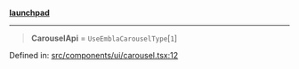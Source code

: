 [**launchpad**](index.md)

***

> **CarouselApi** = `UseEmblaCarouselType`\[`1`\]

Defined in: [src/components/ui/carousel.tsx:12](https://github.com/victorbratov/launchpad/blob/2fb5c03d3b8a4ead86d4ea12df9db7edc90ac88e/src/components/ui/carousel.tsx#L12)
